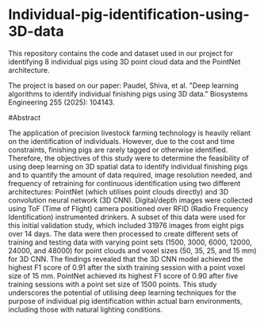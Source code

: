 # Individual-pig-identification-using-3D-data
This repository contains the code and dataset used in our project for identifying 8 individual pigs using 3D point cloud data and the PointNet architecture.

The project is based on our paper:
Paudel, Shiva, et al. "Deep learning algorithms to identify individual finishing pigs using 3D data." Biosystems Engineering 255 (2025): 104143.


#Abstract

The application of precision livestock farming technology is heavily reliant on the identification of individuals.
However, due to the cost and time constraints, finishing pigs are rarely tagged or otherwise identified. Therefore,
the objectives of this study were to determine the feasibility of using deep learning on 3D spatial data to identify
individual finishing pigs and to quantify the amount of data required, image resolution needed, and frequency of
retraining for continuous identification using two different architectures: PointNet (which utilises point clouds
directly) and 3D convolution neural network (3D CNN). Digital/depth images were collected using ToF (Time of
Flight) camera positioned over RFID (Radio Frequency Identification) instrumented drinkers. A subset of this
data were used for this initial validation study, which included 31976 images from eight pigs over 14 days. The
data were then processed to create different sets of training and testing data with varying point sets (1500, 3000,
6000, 12000, 24000, and 48000) for point clouds and voxel sizes (50, 35, 25, and 15 mm) for 3D CNN. The
findings revealed that the 3D CNN model achieved the highest F1 score of 0.91 after the sixth training session
with a point voxel size of 15 mm. PointNet achieved its highest F1 score of 0.90 after five training sessions with a
point set size of 1500 points. This study underscores the potential of utilising deep learning techniques for the
purpose of individual pig identification within actual barn environments, including those with natural lighting
conditions.
